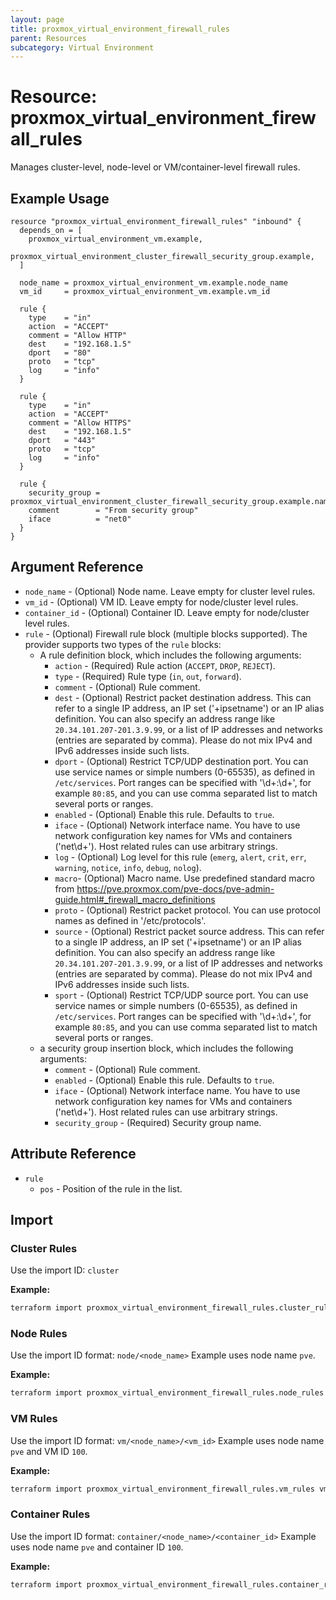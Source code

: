 ```yaml
---
layout: page
title: proxmox_virtual_environment_firewall_rules
parent: Resources
subcategory: Virtual Environment
---
```


# Resource: proxmox_virtual_environment_firewall_rules

Manages cluster-level, node-level or VM/container-level firewall rules.

## Example Usage

```hcl
resource "proxmox_virtual_environment_firewall_rules" "inbound" {
  depends_on = [
    proxmox_virtual_environment_vm.example,
    proxmox_virtual_environment_cluster_firewall_security_group.example,
  ]

  node_name = proxmox_virtual_environment_vm.example.node_name
  vm_id     = proxmox_virtual_environment_vm.example.vm_id

  rule {
    type    = "in"
    action  = "ACCEPT"
    comment = "Allow HTTP"
    dest    = "192.168.1.5"
    dport   = "80"
    proto   = "tcp"
    log     = "info"
  }

  rule {
    type    = "in"
    action  = "ACCEPT"
    comment = "Allow HTTPS"
    dest    = "192.168.1.5"
    dport   = "443"
    proto   = "tcp"
    log     = "info"
  }

  rule {
    security_group = proxmox_virtual_environment_cluster_firewall_security_group.example.name
    comment        = "From security group"
    iface          = "net0"
  }
}
```

## Argument Reference

- `node_name` - (Optional) Node name. Leave empty for cluster level rules.
- `vm_id` - (Optional) VM ID. Leave empty for node/cluster level rules.
- `container_id` - (Optional) Container ID. Leave empty for node/cluster level rules.
- `rule` - (Optional) Firewall rule block (multiple blocks supported).
    The provider supports two types of the `rule` blocks:
    - A rule definition block, which includes the following arguments:
        - `action` - (Required) Rule action (`ACCEPT`, `DROP`, `REJECT`).
        - `type` - (Required) Rule type (`in`, `out`, `forward`).
        - `comment` - (Optional) Rule comment.
        - `dest` - (Optional) Restrict packet destination address. This can
            refer to a single IP address, an IP set ('+ipsetname') or an IP
            alias definition. You can also specify an address range
            like `20.34.101.207-201.3.9.99`, or a list of IP addresses and
            networks (entries are separated by comma). Please do not mix IPv4
            and IPv6 addresses inside such lists.
        - `dport` - (Optional) Restrict TCP/UDP destination port. You can use
            service names or simple numbers (0-65535), as defined
            in `/etc/services`. Port ranges can be specified with '\d+:\d+', for
            example `80:85`, and you can use comma separated list to match
            several ports or ranges.
        - `enabled` - (Optional) Enable this rule. Defaults to `true`.
        - `iface` - (Optional) Network interface name. You have to use network
            configuration key names for VMs and containers ('net\d+'). Host
            related rules can use arbitrary strings.
        - `log` - (Optional) Log level for this rule (`emerg`, `alert`, `crit`,
            `err`, `warning`, `notice`, `info`, `debug`, `nolog`).
        - `macro`- (Optional) Macro name. Use predefined standard macro
            from <https://pve.proxmox.com/pve-docs/pve-admin-guide.html#_firewall_macro_definitions>
        - `proto` - (Optional) Restrict packet protocol. You can use protocol
            names as defined in '/etc/protocols'.
        - `source` - (Optional) Restrict packet source address. This can refer
            to a single IP address, an IP set ('+ipsetname') or an IP alias
            definition. You can also specify an address range
            like `20.34.101.207-201.3.9.99`, or a list of IP addresses and
            networks (entries are separated by comma). Please do not mix IPv4
            and IPv6 addresses inside such lists.
        - `sport` - (Optional) Restrict TCP/UDP source port. You can use
            service names or simple numbers (0-65535), as defined
            in `/etc/services`. Port ranges can be specified with '\d+:\d+', for
            example `80:85`, and you can use comma separated list to match
            several ports or ranges.
    - a security group insertion block, which includes the following arguments:
        - `comment` - (Optional) Rule comment.
        - `enabled` - (Optional) Enable this rule. Defaults to `true`.
        - `iface` - (Optional) Network interface name. You have to use network
            configuration key names for VMs and containers ('net\d+'). Host
            related rules can use arbitrary strings.
        - `security_group` - (Required) Security group name.

## Attribute Reference

- `rule`
    - `pos` - Position of the rule in the list.

## Import

### Cluster Rules
Use the import ID: `cluster`

**Example:**
```bash
terraform import proxmox_virtual_environment_firewall_rules.cluster_rules cluster
```

### Node Rules
Use the import ID format: `node/<node_name>`
Example uses node name `pve`.

**Example:**
```bash
terraform import proxmox_virtual_environment_firewall_rules.node_rules node/pve
```

### VM Rules
Use the import ID format: `vm/<node_name>/<vm_id>`
Example uses node name `pve` and VM ID `100`.

**Example:**
```bash
terraform import proxmox_virtual_environment_firewall_rules.vm_rules vm/pve/100
```

### Container Rules
Use the import ID format: `container/<node_name>/<container_id>`
Example uses node name `pve` and container ID `100`.

**Example:**
```bash
terraform import proxmox_virtual_environment_firewall_rules.container_rules container/pve/100
```
